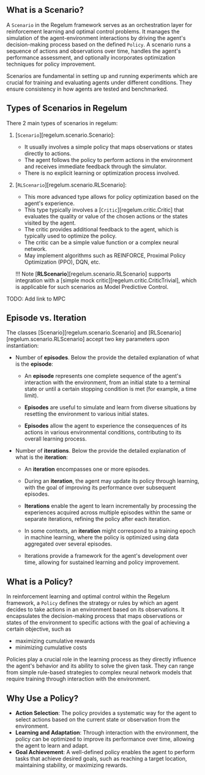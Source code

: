 ## What is a Scenario?

A `Scenario` in the Regelum framework serves as an orchestration layer for reinforcement learning and optimal control problems. It manages the simulation of the agent-environment interactions by driving the agent's decision-making process based on the defined `Policy`. A scenario runs a sequence of actions and observations over time, handles the agent's performance assessment, and optionally incorporates optimization techniques for policy improvement.

Scenarios are fundamental in setting up and running experiments which are crucial for training and evaluating agents under different conditions. They ensure consistency in how agents are tested and benchmarked.

## Types of Scenarios in Regelum

There 2 main types of scenarios in regelum: 

1. [`Scenario`][regelum.scenario.Scenario]:
    - It usually involves a simple policy that maps observations or states directly to actions.
    - The agent follows the policy to perform actions in the environment and receives immediate feedback through the simulator.
    - There is no explicit learning or optimization process involved.

2. [`RLScenario`][regelum.scenario.RLScenario]:
    - This more advanced type allows for policy optimization based on the agent's experience.
    - This type typically involves a [`Critic`][regelum.critic.Critic] that evaluates the quality or value of the chosen actions or the states visited by the agent.
    - The critic provides additional feedback to the agent, which is typically used to optimize the policy.
    - The critic can be a simple value function or a complex neural network.
    - May implement algorithms such as REINFORCE, Proximal Policy Optimization (PPO), DQN, etc.

    !!! Note
        [**RLScenario**][regelum.scenario.RLScenario] supports integration with a [simple mock critic][regelum.critic.CriticTrivial], which is applicable for such scenarios as Model Predictive Control. 

TODO: Add link to MPC

## Episode vs. Iteration

The classes [Scenario][regelum.scenario.Scenario] and [RLScenario][regelum.scenario.RLScenario] accept two key parameters upon instantiation:

- Number of **episodes**. Below the provide the detailed explanation of what is the **episode**:
    
    - An **episode** represents one complete sequence of the agent's interaction with the environment, from an initial state to a terminal state or until a certain stopping condition is met (for example, a time limit).
    
    - **Episodes** are useful to simulate and learn from diverse situations by resetting the environment to various initial states.
    
    - **Episodes** allow the agent to experience the consequences of its actions in various environmental conditions, contributing to its overall learning process.

- Number of **iterations**. Below the provide the detailed explanation of what is the **iteration**:
    
    - An **iteration** encompasses one or more episodes.

    - During an **iteration**, the agent may update its policy through learning, with the goal of improving its performance over subsequent episodes.

    - **Iterations** enable the agent to learn incrementally by processing the experiences acquired across multiple episodes within the same or separate iterations, refining the policy after each iteration.

    - In some contexts, an **iteration** might correspond to a training epoch in machine learning, where the policy is optimized using data aggregated over several episodes.

    - Iterations provide a framework for the agent's development over time, allowing for sustained learning and policy improvement.

## What is a Policy?

In reinforcement learning and optimal control within the Regelum framework, a `Policy` defines the strategy or rules by which an agent decides to take actions in an environment based on its observations. 
It encapsulates the decision-making process that maps observations or states of the environment to specific actions with the goal of achieving a certain objective, such as 
- maximizing cumulative rewards
- minimizing cumulative costs

Policies play a crucial role in the learning process as they directly influence the agent's behavior and its ability to solve the given task. 
They can range from simple rule-based strategies to complex neural network models that require training through interaction with the environment.

## Why Use a Policy?

- **Action Selection**: The policy provides a systematic way for the agent to select actions based on the current state or observation from the environment.
- **Learning and Adaptation**: Through interaction with the environment, the policy can be optimized to improve its performance over time, allowing the agent to learn and adapt.
- **Goal Achievement**: A well-defined policy enables the agent to perform tasks that achieve desired goals, such as reaching a target location, maintaining stability, or maximizing rewards.
